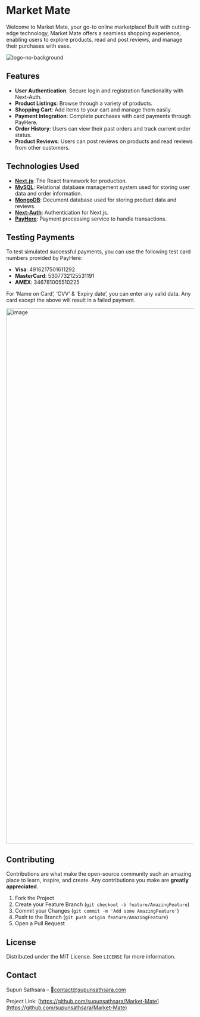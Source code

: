 # Market Mate
Welcome to Market Mate, your go-to online marketplace! Built with cutting-edge technology, Market Mate offers a seamless shopping experience, enabling users to explore products, read and post reviews, and manage their purchases with ease.

![logo-no-background](https://github.com/supunsathsara/Market-Mate/assets/67389877/227e28e3-8e18-4ee3-9dfb-07c51ed52c1f)

## Features

- **User Authentication**: Secure login and registration functionality with Next-Auth.
- **Product Listings**: Browse through a variety of products.
- **Shopping Cart**: Add items to your cart and manage them easily.
- **Payment Integration**: Complete purchases with card payments through PayHere.
- **Order History**: Users can view their past orders and track current order status.
- **Product Reviews**: Users can post reviews on products and read reviews from other customers.

## Technologies Used

- **[Next.js](https://nextjs.org/)**: The React framework for production.
- **[MySQL](https://www.mysql.com/)**: Relational database management system used for storing user data and order information.
- **[MongoDB](https://www.mongodb.com/)**: Document database used for storing product data and reviews.
- **[Next-Auth](https://next-auth.js.org/)**: Authentication for Next.js.
- **[PayHere](https://www.payhere.lk/)**: Payment processing service to handle transactions.

## Testing Payments

To test simulated successful payments, you can use the following test card numbers provided by PayHere:

- **Visa**: 4916217501611292
- **MasterCard**: 5307732125531191
- **AMEX**: 346781005510225

For ‘Name on Card’, ‘CVV’ & ‘Expiry date’, you can enter any valid data. Any card except the above will result in a failed payment.

<img width="1437" alt="image" src="https://github.com/supunsathsara/Market-Mate/assets/67389877/164c69c2-ea02-4109-917d-ef85b4ca5bd2">

## Contributing

Contributions are what make the open-source community such an amazing place to learn, inspire, and create. Any contributions you make are **greatly appreciated**.

1. Fork the Project
2. Create your Feature Branch (`git checkout -b feature/AmazingFeature`)
3. Commit your Changes (`git commit -m 'Add some AmazingFeature'`)
4. Push to the Branch (`git push origin feature/AmazingFeature`)
5. Open a Pull Request

## License

Distributed under the MIT License. See `LICENSE` for more information.

## Contact

Supun Sathsara – 📧contact@supunsathsara.com

Project Link: [https://github.com/supunsathsara/Market-Mate](https://github.com/supunsathsara/Market-Mate)



